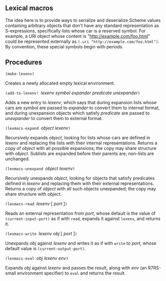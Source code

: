 ## Lexical macros

The idea here is to provide ways to serialize and deserialize Scheme values containing arbitrary objects
that don't have any standard representation as S-expressions, specifically lists whose car is a reserved
symbol.  For example, a URI object whose
content is "http://example.com/foo.html" could be represented externally as
`(.uri "http://example.com/foo.html")`.  By convention, these special symbols
begin with periods.

## Procedures

`(make-lexenv)`

Creates a newly allocated empty lexical environment.

`(add-to-lexenv! `*lexenv symbol expander predicate unexpander*`)`

Adds a new entry to *lexenv*, which says that during expansion lists
whose cars are *symbol* are passed to *expander* to convert them
to internal format,
and during unexpansion objects which satisfy *predicate* are passed
to *unexpander* to convert them to external format.

`(lexmacs-expand `*object* *lexenv*`)`

Recursively expands *object*, looking for lists whose cars are defined in *lexenv*
and replacing the lists with their internal representations.  Returns a copy
of *object* with all possible expansions; the copy may share structure with *object*.
Sublists are expanded before their parents are; non-lists are unchanged.

`(lexmacs-unexpand `*object* *lexenv*`)`

Recursively unexpands *object*, looking for objects that satisfy
predicates defined in *lexenv* and replacing them with their external
representations.  Returns a copy of *object* with all such objects
unexpanded; the copy may share structure with *object*.

`(lexmacs-read `*lexenv* [ *port* ]`)`

Reads an external representation from *port*, whose default is
the value of `(current-input-port)` as if with `read`,
expands it against `lexenv`, and returns it.

`(lexmacs-write `*lexenv obj* [ *port* ]`)`

Unexpands *obj* against *lexenv* and writes it as if with `write`
to *port*, whose default value is `(current-output-port)`.

`(lexmacs-eval `*obj lexenv env*`)`

Expands *obj* against *lexenv* and passes the result, along with
*env* (an R7RS-small environment specifier) to `eval` and returns
the result.



